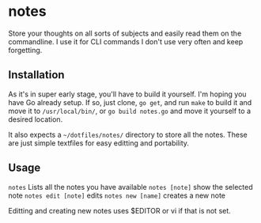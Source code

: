 # notes

Store your thoughts on all sorts of subjects and easily read them on the
commandline. I use it for CLI commands I don't use very often and keep
forgetting.

## Installation

As it's in super early stage, you'll have to build it yourself. I'm hoping you
have Go already setup. If so, just clone, `go get`, and run `make` to build it
and move it to `/usr/local/bin/`, or `go build notes.go` and move it yourself to
a desired location.

It also expects a `~/dotfiles/notes/` directory to store all the notes. These
are just simple textfiles for easy editting and portability.

## Usage

`notes` Lists all the notes you have available
`notes [note]` show the selected note
`notes edit [note]` edits
`notes new [name]` creates a new note

Editting and creating new notes uses $EDITOR or vi if that is not set.

